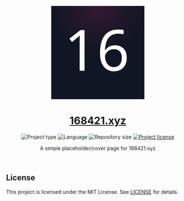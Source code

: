 <!-- Project Header -->
<div align="center">
  <img class="projectLogo" src="favicon.svg" alt="Project logo" title="Project logo" width="256">

  <h1 class="projectName">
    <a href="https://168421.xyz">168421.xyz</a>
  </h1>

  <p class="projectBadges">
    <img src="https://img.shields.io/badge/type-Website-ff5722.svg" alt="Project type" title="Project type"/>
    <img src="https://img.shields.io/github/languages/top/jerboa88/168421.svg" alt="Language" title="Language"/>
    <img src="https://img.shields.io/github/repo-size/jerboa88/168421.svg" alt="Repository size" title="Repository size"/>
    <a href="LICENSE">
      <img src="https://img.shields.io/github/license/jerboa88/168421.svg" alt="Project license" title="Project license"/>
    </a>
  </p>
  
  <p class="projectDesc">
    A simple placeholder/cover page for 168421.xyz
  </p>
  
  <br/>
</div>


## License
This project is licensed under the MIT License. See [LICENSE](LICENSE) for details.

